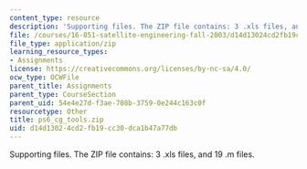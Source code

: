 ```yaml
---
content_type: resource
description: 'Supporting files. The ZIP file contains: 3 .xls files, and 19 .m files.'
file: /courses/16-851-satellite-engineering-fall-2003/d14d13024cd2fb19cc30dca1b47a77db_ps6_cg_tools.zip
file_type: application/zip
learning_resource_types:
- Assignments
license: https://creativecommons.org/licenses/by-nc-sa/4.0/
ocw_type: OCWFile
parent_title: Assignments
parent_type: CourseSection
parent_uid: 54e4e27d-f3ae-708b-3759-0e244c163c0f
resourcetype: Other
title: ps6_cg_tools.zip
uid: d14d1302-4cd2-fb19-cc30-dca1b47a77db
---
```

Supporting files. The ZIP file contains: 3 .xls files, and 19 .m files.